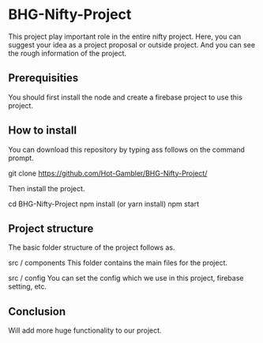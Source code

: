 # BHG-Nifty-Project

This project play important role in the entire nifty project.
Here, you can suggest your idea as a project proposal or outside project.
And you can see the rough information of the project. 

## Prerequisities
You should first install the node and create a firebase project to use this project.

## How to install
You can download this repository by typing ass follows on the command prompt.

git clone https://github.com/Hot-Gambler/BHG-Nifty-Project/ 

Then install the project.

cd BHG-Nifty-Project 
npm install (or yarn install)
npm start

## Project structure
The basic folder structure of the project follows as.

src / components
This folder contains the main files for the project.

src / config
You can set the config which we use in this project, firebase setting, etc.

## Conclusion
Will add more huge functionality to our project.